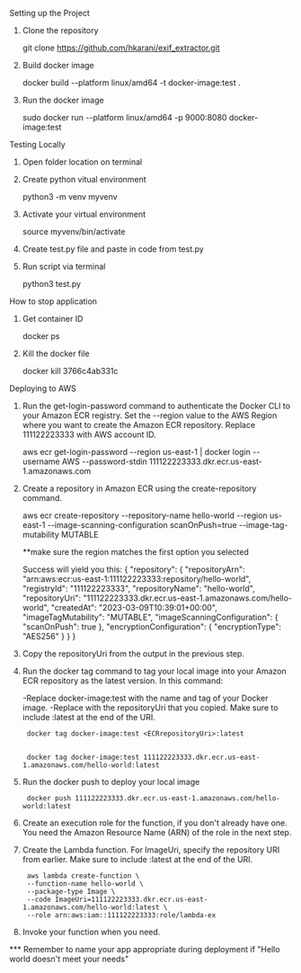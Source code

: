 Setting up the Project

1. Clone the repository


    git clone https://github.com/hkarani/exif_extractor.git

2. Build docker image


    docker build --platform linux/amd64 -t docker-image:test . 

3. Run the docker image


    sudo docker run --platform linux/amd64 -p 9000:8080 docker-image:test

Testing Locally
1. Open folder location on terminal

2. Create python vitual environment


    python3 -m venv myvenv

3. Activate your virtual environment


    source myvenv/bin/activate

4. Create test.py file and paste in code from test.py

5. Run script via terminal


    python3 test.py

How to stop application

1. Get container ID


    docker ps

2. Kill the docker file


    docker kill 3766c4ab331c


Deploying to AWS

1. Run the get-login-password command to authenticate the Docker CLI to your Amazon ECR registry.
Set the --region value to the AWS Region where you want to create the Amazon ECR repository.
Replace 111122223333 with AWS account ID.


    aws ecr get-login-password --region us-east-1 | docker login --username AWS --password-stdin 111122223333.dkr.ecr.us-east-1.amazonaws.com


2. Create a repository in Amazon ECR using the create-repository command.


    aws ecr create-repository --repository-name hello-world --region us-east-1 --image-scanning-configuration scanOnPush=true --image-tag-mutability MUTABLE

    **make sure the region matches the first option you selected

    Success will yield you this:
    {
    "repository": {
        "repositoryArn": "arn:aws:ecr:us-east-1:111122223333:repository/hello-world",
        "registryId": "111122223333",
        "repositoryName": "hello-world",
        "repositoryUri": "111122223333.dkr.ecr.us-east-1.amazonaws.com/hello-world",
        "createdAt": "2023-03-09T10:39:01+00:00",
        "imageTagMutability": "MUTABLE",
        "imageScanningConfiguration": {
            "scanOnPush": true
        },
        "encryptionConfiguration": {
            "encryptionType": "AES256"
        }
        }
    }    

3. Copy the repositoryUri from the output in the previous step.

4. Run the docker tag command to tag your local image into your Amazon ECR repository as the latest version. In this command:

    -Replace docker-image:test with the name and tag of your Docker image.
    -Replace <ECRrepositoryUri> with the repositoryUri that you copied. Make sure to include :latest at the end of the URI.



        docker tag docker-image:test <ECRrepositoryUri>:latest


        docker tag docker-image:test 111122223333.dkr.ecr.us-east-1.amazonaws.com/hello-world:latest

5. Run the docker push to deploy your local image


        docker push 111122223333.dkr.ecr.us-east-1.amazonaws.com/hello-world:latest

6. Create an execution role for the function, if you don't already have one. You need the Amazon Resource Name (ARN) of the role in the next step.



7. Create the Lambda function. For ImageUri, specify the repository URI from earlier. Make sure to include :latest at the end of the URI.


        aws lambda create-function \
        --function-name hello-world \
        --package-type Image \
        --code ImageUri=111122223333.dkr.ecr.us-east-1.amazonaws.com/hello-world:latest \
        --role arn:aws:iam::111122223333:role/lambda-ex

8. Invoke your function when you need.

*** Remember to name your app appropriate during deployment if "Hello world doesn't meet your needs"

